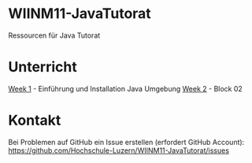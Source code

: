 # WIINM11-JavaTutorat
Ressourcen für Java Tutorat

# Unterricht

[Week 1](https://github.com/Hochschule-Luzern/WIINM11-JavaTutorat/blob/master/Week1.md) - Einführung und Installation Java Umgebung
[Week 2](https://github.com/Hochschule-Luzern/WIINM11-JavaTutorat/blob/master/Week2.md) - Block 02


# Kontakt

Bei Problemen auf GitHub ein Issue erstellen (erfordert GitHub Account): https://github.com/Hochschule-Luzern/WIINM11-JavaTutorat/issues

